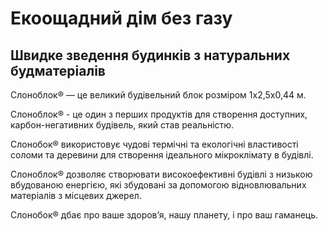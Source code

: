 
# Екоощадний дім без газу
## Швидке зведення будинків з натуральних будматеріалів

Слоноблок® — це великий будівельний блок розміром 1x2,5х0,44 м.

Слоноблок® - це один з перших продуктів для створення доступних, карбон-негативних будівель, який став реальністю.

Слонобок® використовує чудові термічні та екологічні властивості соломи та деревини для створення ідеального мікроклімату в будівлі.

Слоноблок® дозволяє створювати високоефективні будівлі з низькою вбудованою енергією, які збудовані за допомогою відновлювальних матеріалів з місцевих джерел.

Слонобок® дбає про ваше здоровʼя, нашу планету, і про ваш гаманець.
